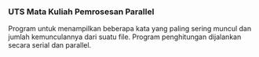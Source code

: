 ### **UTS Mata Kuliah Pemrosesan Parallel**
Program untuk menampilkan beberapa kata yang paling sering muncul dan jumlah kemunculannya dari suatu file.
Program penghitungan dijalankan secara serial dan parallel.
